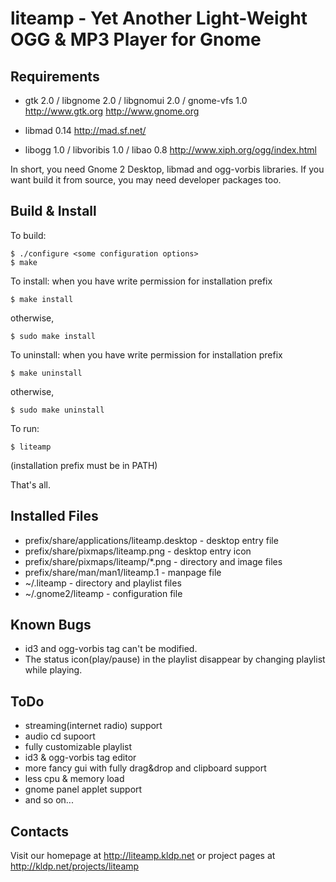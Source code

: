 liteamp - Yet Another Light-Weight OGG & MP3 Player for Gnome
=============================================================

Requirements
------------

- gtk 2.0 / libgnome 2.0 / libgnomui 2.0 / gnome-vfs 1.0
	http://www.gtk.org
	http://www.gnome.org

- libmad 0.14
	http://mad.sf.net/

- libogg 1.0 / libvoribis 1.0 / libao 0.8
	http://www.xiph.org/ogg/index.html

In short, you need Gnome 2 Desktop, libmad and ogg-vorbis libraries.
If you want build it from source, you may need developer packages too.


Build & Install
---------------

To build:
```
$ ./configure <some configuration options>
$ make
```

To install:
when you have write permission for installation prefix
```
$ make install
```
otherwise,
```
$ sudo make install
```

To uninstall:
when you have write permission for installation prefix
```
$ make uninstall
```
otherwise,
```
$ sudo make uninstall
```

To run:
```
$ liteamp
```
(installation prefix must be in PATH)

That's all.

Installed Files
---------------

* prefix/share/applications/liteamp.desktop - desktop entry file
* prefix/share/pixmaps/liteamp.png - desktop entry icon
* prefix/share/pixmaps/liteamp/*.png - directory and image files
* prefix/share/man/man1/liteamp.1 - manpage file
* ~/.liteamp - directory and playlist files
* ~/.gnome2/liteamp - configuration file

Known Bugs
----------

* id3 and ogg-vorbis tag can't be modified.
* The status icon(play/pause) in the playlist disappear
  by changing playlist while playing.

ToDo
----

* streaming(internet radio) support
* audio cd supoort
* fully customizable playlist
* id3 & ogg-vorbis tag editor
* more fancy gui with fully drag&drop and clipboard support
* less cpu & memory load
* gnome panel applet support
* and so on...

Contacts
--------

Visit our homepage at http://liteamp.kldp.net
or project pages at http://kldp.net/projects/liteamp
